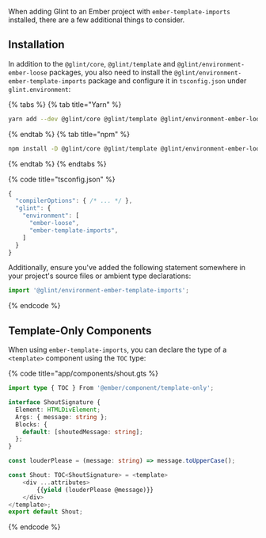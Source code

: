 When adding Glint to an Ember project with `ember-template-imports` installed, there are a few additional things to consider.

## Installation

In addition to the `@glint/core`, `@glint/template` and `@glint/environment-ember-loose` packages, you also need to install the `@glint/environment-ember-template-imports` package and configure it in `tsconfig.json` under `glint.environment`:

{% tabs %}
{% tab title="Yarn" %}

```sh
yarn add --dev @glint/core @glint/template @glint/environment-ember-loose @glint/environment-ember-template-imports
```

{% endtab %}
{% tab title="npm" %}

```sh
npm install -D @glint/core @glint/template @glint/environment-ember-loose @glint/environment-ember-template-imports
```

{% endtab %}
{% endtabs %}

{% code title="tsconfig.json" %}

```javascript
{
  "compilerOptions": { /* ... */ },
  "glint": {
    "environment": [
      "ember-loose",
      "ember-template-imports",
    ]
  }
}
```

Additionally, ensure you've added the following statement somewhere in your project's source files or ambient type declarations:

```typescript
import '@glint/environment-ember-template-imports';
```

{% endcode %}

## Template-Only Components

When using `ember-template-imports`, you can declare the type of a `<template>` component using the `TOC` type:

{% code title="app/components/shout.gts %}

```typescript
import type { TOC } From '@ember/component/template-only';

interface ShoutSignature {
  Element: HTMLDivElement;
  Args: { message: string };
  Blocks: {
    default: [shoutedMessage: string];
  };
}

const louderPlease = (message: string) => message.toUpperCase();

const Shout: TOC<ShoutSignature> = <template>
    <div ...attributes>
        {{yield (louderPlease @message)}}
    </div>
</template>;
export default Shout;
```

{% endcode %}
